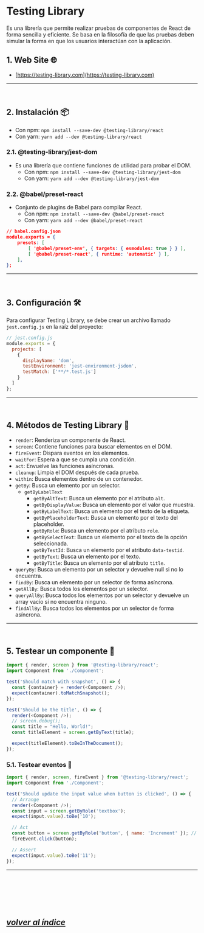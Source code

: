 # Testing Library
Es una librería que permite realizar pruebas de componentes de React de forma sencilla y eficiente. Se basa en la filosofía de que las pruebas deben simular la forma en que los usuarios interactúan con la aplicación.

## 1. Web Site 🌐
- [https://testing-library.com](https://testing-library.com)
---
<br>

## 2. Instalación 📦
- Con npm: `npm install --save-dev @testing-library/react`
- Con yarn: `yarn add --dev @testing-library/react`

### 2.1. @testing-library/jest-dom
- Es una librería que contiene funciones de utilidad para probar el DOM.
  - Con npm: `npm install --save-dev @testing-library/jest-dom`
  - Con yarn: `yarn add --dev @testing-library/jest-dom`

### 2.2. @babel/preset-react
- Conjunto de plugins de Babel para compilar React.
  - Con npm: `npm install --save-dev @babel/preset-react`
  - Con yarn: `yarn add --dev @babel/preset-react`
```json
// babel.config.json
module.exports = {
    presets: [
        [ '@babel/preset-env', { targets: { esmodules: true } } ],
        [ '@babel/preset-react', { runtime: 'automatic' } ],
    ],
};
```
---
<br>

## 3. Configuración 🛠️
Para configurar Testing Library, se debe crear un archivo llamado `jest.config.js` en la raíz del proyecto:
```javascript
// jest.config.js
module.exports = {
  projects: [
    {
      displayName: 'dom',
      testEnvironment: 'jest-environment-jsdom',
      testMatch: ['**/*.test.js']
    }
  ]
};
```
---
<br>

## 4. Métodos de Testing Library 🧪
- `render`: Renderiza un componente de React.
- `screen`: Contiene funciones para buscar elementos en el DOM.
- `fireEvent`: Dispara eventos en los elementos.
- `waitFor`: Espera a que se cumpla una condición.
- `act`: Envuelve las funciones asíncronas.
- `cleanup`: Limpia el DOM después de cada prueba.
- `within`: Busca elementos dentro de un contenedor.
- `getBy`: Busca un elemento por un selector.
  - `getByLabelText`
    - `getByAltText`: Busca un elemento por el atributo `alt`.
    - `getByDisplayValue`: Busca un elemento por el valor que muestra.
    - `getByLabelText`: Busca un elemento por el texto de la etiqueta.
    - `getByPlaceholderText`: Busca un elemento por el texto del placeholder.
    - `getByRole`: Busca un elemento por el atributo `role`.
    - `getBySelectText`: Busca un elemento por el texto de la opción seleccionada.
    - `getByTestId`: Busca un elemento por el atributo `data-testid`.
    - `getByText`: Busca un elemento por el texto.
    - `getByTitle`: Busca un elemento por el atributo `title`.
- `queryBy`: Busca un elemento por un selector y devuelve null si no lo encuentra.
- `findBy`: Busca un elemento por un selector de forma asíncrona.
- `getAllBy`: Busca todos los elementos por un selector.
- `queryAllBy`: Busca todos los elementos por un selector y devuelve un array vacío si no encuentra ninguno.
- `findAllBy`: Busca todos los elementos por un selector de forma asíncrona.
---
<br>

## 5. Testear un componente 🧪
```javascript
import { render, screen } from '@testing-library/react';
import Component from './Component';

test('Should match with snapshot', () => {
  const {container} = render(<Component />);
  expect(container).toMatchSnapshot();
});

test('Should be the title', () => {
  render(<Component />);
  // screen.debug();
  const title = "Hello, World!";
  const titleElement = screen.getByText(title);

  expect(titleElement).toBeInTheDocument();
});
```

### 5.1. Testear eventos 🧪
```javascript
import { render, screen, fireEvent } from '@testing-library/react';
import Component from './Component';

test('Should update the input value when button is clicked', () => {
  // Arrange
  render(<Component />);
  const input = screen.getByRole('textbox');
  expect(input.value).toBe('10');

  // Act
  const button = screen.getByRole('button', { name: 'Increment' }); // Tiene una etiqueta aria-label="Increment"
  fireEvent.click(button);

  // Assert
  expect(input.value).toBe('11');
});
```

---
<br>







<br><br><br>

## *[volver al índice](../index.md)*

